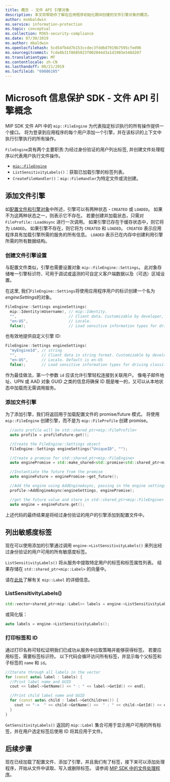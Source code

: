 ```yaml
---
title: 概念 - 文件 API 引擎对象
description: 本文将帮助你了解在应用程序初始化期间创建的文件引擎对象的概念。
author: msmbaldwin
ms.service: information-protection
ms.topic: conceptual
ms.collection: M365-security-compliance
ms.date: 07/30/2019
ms.author: mbaldwin
ms.openlocfilehash: 5cd54fb4d7b153ccdec3fdd6d7919b7595cfed96
ms.sourcegitcommit: fcde8b31f8685023f002044d3a1d1903e548d207
ms.translationtype: MT
ms.contentlocale: zh-CN
ms.lasthandoff: 08/21/2019
ms.locfileid: "69886105"
---
```

# <a name="microsoft-information-protection-sdk---file-api-engine-concepts"></a>Microsoft 信息保护 SDK - 文件 API 引擎概念

MIP SDK 文件 API 中的 `mip::FileEngine` 为代表指定标识执行的所有操作提供一个接口。 将为登录到应用程序的每个用户添加一个引擎，并在该标识的上下文中执行引擎执行的所有操作。

`FileEngine`具有两个主要职责:为经过身份验证的用户列出标签, 并创建文件处理程序以代表用户执行文件操作。 

- [`mip::FileEngine`](reference/class_mip_fileengine.md)
- `ListSensitivityLabels()`：获取已加载引擎的标签列表。
- `CreateFileHandler()`：`mip::FileHandler`为特定文件或流创建。

## <a name="add-a-file-engine"></a>添加文件引擎

如[配置文件和引擎对象](concept-profile-engine-cpp.md)中所述，引擎可以有两种状态 - `CREATED` 或 `LOADED`。 如果不为这两种状态之一，则表示它不存在。 若要创建并加载状态，只需对 `FileProfile::LoadAsync` 进行一次调用。 如果引擎已存在于缓存状态中，则它将为 `LOADED`。 如果引擎不存在，则它将为 `CREATED` 和 `LOADED`。 `CREATED` 表示应用程序具有加载引擎所需的服务的所有信息。 `LOADED` 表示已在内存中创建利用引擎所需的所有数据结构。

### <a name="create-file-engine-settings"></a>创建文件引擎设置

与配置文件类似，引擎也需要设置对象 `mip::FileEngine::Settings`。 此对象存储唯一引擎标识符、可用于调试或遥测的可自定义客户端数据以及（可选）区域设置。

在这里, 我们`FileEngine::Settings`将使用应用程序用户的标识创建一个名为*engineSettings*的对象。

```cpp
FileEngine::Settings engineSettings(
  mip::Identity(mUsername), // mip::Identity.
  "",                       // Client data. Customizable by developer, stored with engine.
  "en-US",                  // Locale.
  false);                   // Load sensitive information types for driving classification.
```

也有效地提供自定义引擎 ID:

```cpp
FileEngine::Settings engineSettings(
  "myEngineId", // string
  "",           // Client data in string format. Customizable by developer, stored with engine.
  "en-US",      // Locale. Default is en-US
  false);       // Load sensitive information types for driving classification. Default is false.
```

作为最佳做法，第一个参数 `id` 应该允许引擎轻松连接到关联用户。 像电子邮件地址、UPN 或 AAD 对象 GUID 之类的信息将确保 ID 既是唯一的，又可以从本地状态中加载而无需调用服务。

### <a name="add-the-file-engine"></a>添加文件引擎

为了添加引擎，我们将返回用于加载配置文件的 promise/future 模式。 将使用 `mip::FileEngine` 创建引擎，而不是为 `mip::FileProfile` 创建 promise。

```cpp
  //auto profile will be std::shared_ptr<mip::FileProfile>
  auto profile = profileFuture.get();

  //Create the FileEngine::Settings object
  FileEngine::Settings engineSettings("UniqueID", "");

  //Create a promise for std::shared_ptr<mip::FileEngine>
  auto enginePromise = std::make_shared<std::promise<std::shared_ptr<mip::FileEngine>>>();

  //Instantiate the future from the promise
  auto engineFuture = enginePromise->get_future();

  //Add the engine using AddEngineAsync, passing in the engine settings and the promise
  profile->AddEngineAsync(engineSettings, enginePromise);

  //get the future value and store in std::shared_ptr<mip::FileEngine>
  auto engine = engineFuture.get();
```

上述代码的最终结果是将经过身份验证的用户的引擎添加到配置文件中。

## <a name="list-sensitivity-labels"></a>列出敏感度标签

现在可以使用添加的引擎通过调用 `engine->ListSensitivityLabels()` 来列出经过身份验证的用户可用的所有敏感度标签。

`ListSensitivityLabels()` 将从服务中提取特定用户的标签和标签属性列表。 结果存储在 `std::shared_ptr<mip::Label>` 的向量中。

请在[此处](reference/class_mip_label.md)了解有关 `mip::Label` 的详细信息。

### <a name="listsensitivitylabels"></a>ListSensitivityLabels()

```cpp
std::vector<shared_ptr<mip::Label>> labels = engine->ListSensitivityLabels();
```

或简化版：

```cpp
auto labels = engine->ListSensitivityLabels();
```

### <a name="print-the-labels-and-ids"></a>打印标签和 ID

通过打印名称可轻松证明我们已成功从服务中拉取策略并能够获得标签。 若要应用标签，需要标签标识符。 以下代码会循环访问所有标签，并显示每个父标签和子标签的 `name` 和 `id`。

```cpp
//Iterate through all labels in the vector
for (const auto& label : labels) {
  //Print label name and GUID
  cout << label->GetName() << " : " << label->GetId() << endl;

  //Print child label name and GUID
  for (const auto& child : label->GetChildren()) {
    cout << "->  " << child->GetName() <<  " : " << child->GetId() << endl;
  }
}
```

`GetSensitivityLabels()` 返回的 `mip::Label` 集合可用于显示用户可用的所有标签，并在用户选定标签后使用 ID 将其应用于文件。

## <a name="next-steps"></a>后续步骤

现在已经加载了配置文件、添加了引擎，并且我们有了标签，接下来可以添加处理程序，开始从文件中读取、写入或删除标签。 请参阅 [MIP SDK 中的文件处理程序](concept-handler-file-cpp.md)。
